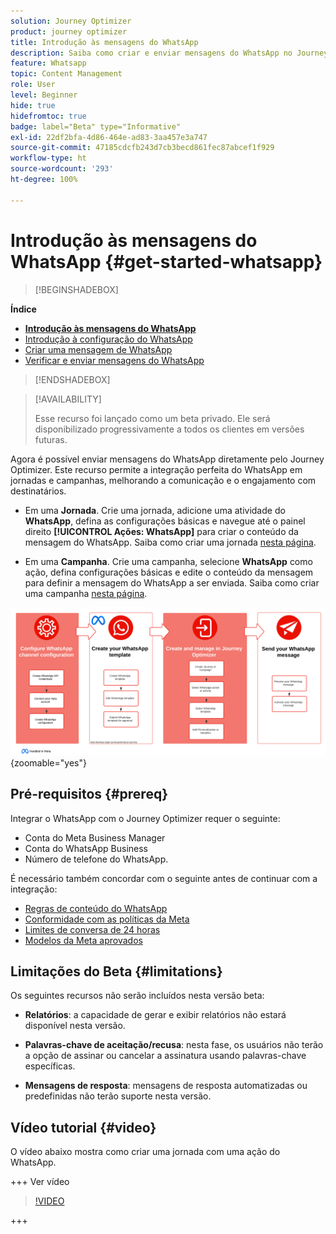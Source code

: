 ```yaml
---
solution: Journey Optimizer
product: journey optimizer
title: Introdução às mensagens do WhatsApp
description: Saiba como criar e enviar mensagens do WhatsApp no Journey Optimizer
feature: Whatsapp
topic: Content Management
role: User
level: Beginner
hide: true
hidefromtoc: true
badge: label="Beta" type="Informative"
exl-id: 22df2bfa-4d86-464e-ad83-3aa457e3a747
source-git-commit: 47185cdcfb243d7cb3becd861fec87abcef1f929
workflow-type: ht
source-wordcount: '293'
ht-degree: 100%

---
```


# Introdução às mensagens do WhatsApp {#get-started-whatsapp}

>[!BEGINSHADEBOX]

**Índice**

* **[Introdução às mensagens do WhatsApp](get-started-whatsapp.md)**
* [Introdução à configuração do WhatsApp](whatsapp-configuration.md)
* [Criar uma mensagem de WhatsApp](create-whatsapp.md)
* [Verificar e enviar mensagens do WhatsApp](send-whatsapp.md)

>[!ENDSHADEBOX]

>[!AVAILABILITY]
>
>Esse recurso foi lançado como um beta privado. Ele será disponibilizado progressivamente a todos os clientes em versões futuras.

Agora é possível enviar mensagens do WhatsApp diretamente pelo Journey Optimizer. Este recurso permite a integração perfeita do WhatsApp em jornadas e campanhas, melhorando a comunicação e o engajamento com destinatários.

* Em uma **Jornada**. Crie uma jornada, adicione uma atividade do **WhatsApp**, defina as configurações básicas e navegue até o painel direito **[!UICONTROL Ações: WhatsApp]** para criar o conteúdo da mensagem do WhatsApp. Saiba como criar uma jornada [nesta página](../building-journeys/journey-gs.md).

* Em uma **Campanha**. Crie uma campanha, selecione **WhatsApp** como ação, defina configurações básicas e edite o conteúdo da mensagem para definir a mensagem do WhatsApp a ser enviada. Saiba como criar uma campanha [nesta página](../campaigns/create-campaign.md#configure).

![](assets/do-not-localize/whatsapp-beta.png){zoomable="yes"}

## Pré-requisitos {#prereq}

Integrar o WhatsApp com o Journey Optimizer requer o seguinte:

* Conta do Meta Business Manager
* Conta do WhatsApp Business
* Número de telefone do WhatsApp.

É necessário também concordar com o seguinte antes de continuar com a integração:

* [Regras de conteúdo do WhatsApp](https://www.whatsapp.com/legal/messaging-guidelines)
* [Conformidade com as políticas da Meta](https://www.whatsapp.com/legal)
* [Limites de conversa de 24 horas](https://developers.facebook.com/docs/whatsapp/messaging-limits/)
* [Modelos da Meta aprovados](https://developers.facebook.com/docs/whatsapp/message-templates/guidelines/)

## Limitações do Beta {#limitations}

Os seguintes recursos não serão incluídos nesta versão beta:

* **Relatórios**: a capacidade de gerar e exibir relatórios não estará disponível nesta versão.

* **Palavras-chave de aceitação/recusa**: nesta fase, os usuários não terão a opção de assinar ou cancelar a assinatura usando palavras-chave específicas.

* **Mensagens de resposta**: mensagens de resposta automatizadas ou predefinidas não terão suporte nesta versão.

## Vídeo tutorial {#video}


O vídeo abaixo mostra como criar uma jornada com uma ação do WhatsApp.

+++ Ver vídeo

>[!VIDEO](https://video.tv.adobe.com/v/3451621?learn=on)

+++
